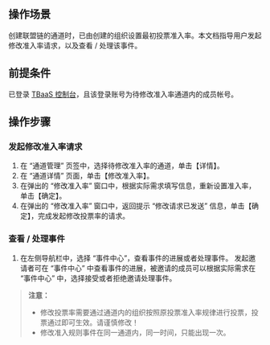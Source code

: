 ## 操作场景

创建联盟链的通道时，已由创建的组织设置最初投票准入率。本文档指导用户发起修改准入率请求，以及查看 / 处理该事件。

## 前提条件

已登录 [TBaaS 控制台](https://console.cloud.tencent.com/tbaas)，且该登录账号为待修改准入率通道内的成员帐号。

## 操作步骤

### 发起修改准入率请求

1. 在 “通道管理” 页签中，选择待修改准入率的通道，单击【详情】。
2. 在 “通道详情” 页面，单击【修改准入率】。
3. 在弹出的 “修改准入率” 窗口中，根据实际需求填写信息，重新设置准入率，单击【确定】。
4. 在弹出的 “修改准入率” 窗口中，返回提示 “修改请求已发送” 信息，单击【确定】，完成发起修改投票率的请求。

### 查看 / 处理事件

1. 在左侧导航栏中，选择 “事件中心”，查看事件的进展或者处理事件。
发起邀请者可在 “事件中心” 中查看事件的进展，被邀请的成员可以根据实际需求在 “事件中心” 中，选择接受或者拒绝邀请处理事件。
> **注意：**
> - 修改投票率需要通过通道内的组织按照原投票准入率规律进行投票，投票通过即可生效。请谨慎修改！
> - 修改准入规则事件在同一通道内，同一时间，只能出现一次。


